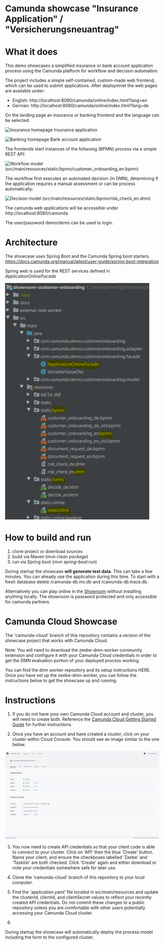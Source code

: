 # Camunda showcase "Insurance Application" / "Versicherungsneuantrag"

# What it does
This demo showcases a simplified insurance or bank account application process using the Camunda platform for workflow and decision automation.

The project includes a simple self-contained, custom-made web frontend, which can be used to submit applications.
After deploymnet the web pages are available under:

* English: http://localhost:8080/camunda/online/index.html?lang=en
* German: http://localhost:8080/camunda/online/index.html?lang=de

On the landing page an insurance or banking frontend and the language can be selected.

![Insurance homepage](docs/application.png)
Insurance application

![Banking homepage](docs/application_banking.png)
Bank account application

The frontends start instances of the follwoing (BPMN) process via a simple REST API:

![Workflow model](docs/workflow.png)
(src/main/resources/static/bpmn/customer_onboarding_en.bpmn)

The workflow first executes an automated decision (in DMN), determining if the application requires a manual assessment or can be process automatically:

![Decision model](docs/decision.png)
(src/main/resources/static/bpmn/risk_check_en.dmn)


The camunda web applications will be accessible under http://localhost:8080/camunda

The user/password demo/demo can be used to login.
 

# Architecture
The showcase uses Spring Boot and the Camunda Spring boot starters. 
https://docs.camunda.org/manual/latest/user-guide/spring-boot-integration

Spring web is used for the REST services defined in *ApplicationOnlineFacade*


![Insurance homepage](docs/projectLayout.png)


# How to build and run
1. clone project or download sources
2. build via Maven (*mvn clean package*)
3. run via Spring boot (*mvn spring-boot:run*) 

During startup the showcase **will generate test data**. This can take a few minutes.
You can already use the application during this time.
To start with a fresh database delete /camunda-db.mv.db and /camunda-db.trace.db.

Alternatively you can play online in the [Showroom](http://showroom.camunda.com/) without installing anything locally. The showroom is password protected and only accessible for camunda partners.

# Camunda Cloud Showcase

The 'camunda-cloud' branch of this repository contains a version of the showcase project that works with Camunda Cloud.

Note: You will need to download the zeebe-dmn-worker community extension and configure it with your Camunda Cloud credentials in order to get the DMN evaluation portion of your deployed process working. 

You can find the dmn worker repository and its setup instructions HERE. Once you have set up the zeebe-dmn-worker, you can follow the instructions below to get the showcase up and running.
# Instructions

1) If you do not have your own Camunda Cloud account and cluster, you will need to create both. Reference the [Camunda Cloud Getting Started Guide](https://camunda.com/blog/2019/09/getting-started-camunda-cloud/) for further instructions.

2) Once you have an account and have created a cluster, click on your cluster within Cloud Console. You should see an image similar to the one below. 

![Cloud Console](docs/cloud_console_screenshot.png)

3) You now need to create API credentials so that your client code is able to connect to your cluster. Click on 'API' then the blue 'Create' button. Name your client, and ensure the checkboxes labelled 'Zeebe' and 'Tasklist' are both checked. Click 'Create' again and either download or note your credentials somewhere safe for later use.

4) Clone the 'camunda-cloud' branch of this repository to your local computer.

5) Find the 'application.yaml' file located in src/main/resources and update the clusterId, clientId, and clientSecret values to reflect your recently created API credentials. Do not commit these changes to a public repository unless you are comfortable with other users potentially accessing your Camunda Cloud cluster.

6)











During startup the showcase will automatically deploy the process model
including the form to the configured cluster. 
